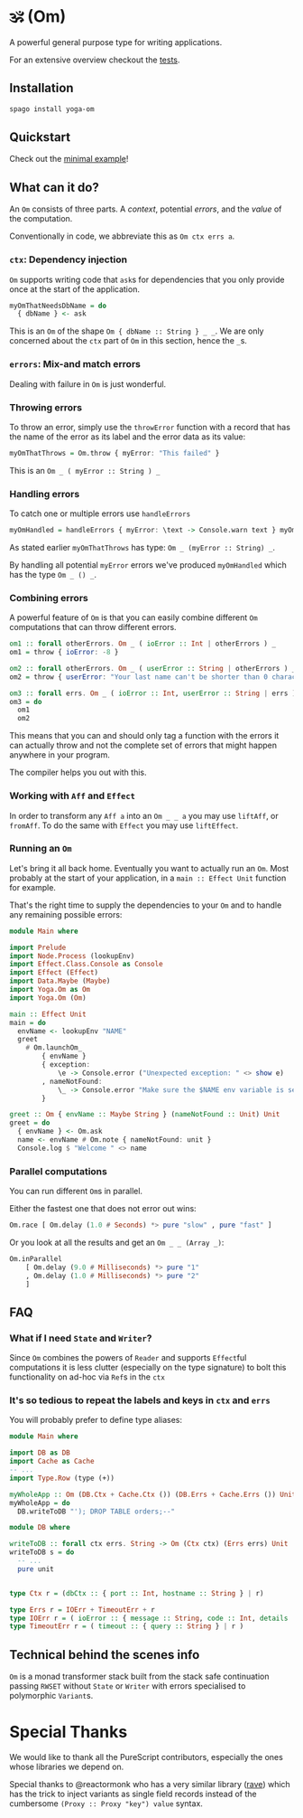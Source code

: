 # 🕉️ (Om)


A powerful general purpose type for writing applications.

For an extensive overview checkout the [tests](./test/Test/Main.purs).

## Installation

```bash
spago install yoga-om
```

## Quickstart

Check out the [minimal example](#running-an-om)!

## What can it do?

An `Om` consists of three parts. 
A *context*, potential *errors*, and the *value* of the computation.

Conventionally in code, we abbreviate this as `Om ctx errs a`.

### `ctx`: Dependency injection

`Om` supports writing code that `ask`s for dependencies that you only provide
once at the start of the application.

```purescript
myOmThatNeedsDbName = do
  { dbName } <- ask
```

This is an `Om` of the shape `Om { dbName :: String } _ _`. We are only 
concerned about the `ctx` part of `Om` in this section, hence the `_`s.

### `errors`: Mix-and match errors

Dealing with failure in `Om` is just wonderful.

### Throwing errors
To throw an error, simply use the `throwError` function with a record that 
has the name of the error as its label and the error data as its value:

```purescript
myOmThatThrows = Om.throw { myError: "This failed" }
```

This is an `Om _ ( myError :: String ) _`

### Handling errors
To catch one or multiple errors use `handleErrors`

```purescript
myOmHandled = handleErrors { myError: \text -> Console.warn text } myOmThatThrows
```

As stated earlier `myOmThatThrows` has type: `Om _ (myError :: String) _`.

By handling all potential `myError` errors we've produced `myOmHandled` which has 
the type `Om _ () _`.

### Combining errors

A powerful feature of `Om` is that you can easily combine different `Om`
computations that can throw different errors.

```purescript
om1 :: forall otherErrors. Om _ ( ioError :: Int | otherErrors ) _
om1 = throw { ioError: -8 }

om2 :: forall otherErrors. Om _ ( userError :: String | otherErrors ) _
om2 = throw { userError: "Your last name can't be shorter than 0 characters" }

om3 :: forall errs. Om _ ( ioError :: Int, userError :: String | errs ) _ 
om3 = do 
  om1
  om2
```

This means that you can and should only tag a function with the errors it can actually
throw and not the complete set of errors that might happen anywhere in your program.

The compiler helps you out with this.

### Working with `Aff` and `Effect`

In order to transform any `Aff a` into an `Om _ _ a` you may use `liftAff`, or `fromAff`.
To do the same with `Effect` you may use `liftEffect`.

### Running an `Om`

Let's bring it all back home. Eventually you want to actually run an `Om`.
Most probably at the start of your application, in a `main :: Effect Unit` function for
example.

That's the right time to supply the dependencies to your `Om` and to handle any remaining possible errors:

```purescript
module Main where

import Prelude
import Node.Process (lookupEnv)
import Effect.Class.Console as Console
import Effect (Effect)
import Data.Maybe (Maybe)
import Yoga.Om as Om
import Yoga.Om (Om)

main :: Effect Unit
main = do
  envName <- lookupEnv "NAME"
  greet
    # Om.launchOm_
        { envName }
        { exception:
            \e -> Console.error ("Unexpected exception: " <> show e)
        , nameNotFound:
            \_ -> Console.error "Make sure the $NAME env variable is set"
        }

greet :: Om { envName :: Maybe String } (nameNotFound :: Unit) Unit
greet = do
  { envName } <- Om.ask
  name <- envName # Om.note { nameNotFound: unit }
  Console.log $ "Welcome " <> name
```

### Parallel computations

You can run different `Om`s in parallel.

Either the fastest one that does not error out wins:
```purescript
Om.race [ Om.delay (1.0 # Seconds) *> pure "slow" , pure "fast" ]
```

Or you look at all the results and get an `Om _ _ (Array _)`:
```purescript
Om.inParallel
    [ Om.delay (9.0 # Milliseconds) *> pure "1"
    , Om.delay (1.0 # Milliseconds) *> pure "2"
    ]
```

## FAQ

### What if I need `State` and `Writer`? 

Since `Om` combines the powers of `Reader` and supports `Effect`ful computations
it is less clutter (especially on the type signature) to bolt this functionality 
on ad-hoc via `Ref`s in the `ctx` 


### It's so tedious to repeat the labels and keys in `ctx` and `errs`

You will probably prefer to define type aliases:

```purescript
module Main where

import DB as DB
import Cache as Cache
-- ...
import Type.Row (type (+))

myWholeApp :: Om (DB.Ctx + Cache.Ctx ()) (DB.Errs + Cache.Errs ()) Unit
myWholeApp = do
  DB.writeToDB "'); DROP TABLE orders;--"

```

```purescript
module DB where

writeToDB :: forall ctx errs. String -> Om (Ctx ctx) (Errs errs) Unit
writeToDB s = do
  -- ...
  pure unit 


type Ctx r = (dbCtx :: { port :: Int, hostname :: String } | r)

type Errs r = IOErr + TimeoutErr + r
type IOErr r = ( ioError :: { message :: String, code :: Int, details :: String } | r )
type TimeoutErr r = ( timeout :: { query :: String } | r )

```

## Technical behind the scenes info

`Om` is a monad transformer stack built from the stack safe continuation 
passing `RWSET` without `State` or `Writer` with errors specialised to 
polymorphic `Variant`s.


# Special Thanks

We would like to thank all the PureScript contributors, especially the ones whose libraries we depend on.

Special thanks to @reactormonk who has a very similar library ([rave](https://github.com/reactormonk/purescript-rave)) which has the trick to inject variants as single field records instead of the cumbersome `(Proxy :: Proxy "key") value` syntax.
